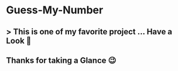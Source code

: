 # Guess-My-Number
## > This is one of my favorite project ... Have a Look 👀
## Thanks for taking a Glance 😉
